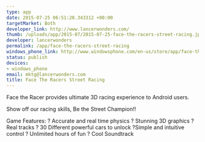 ```yaml
--- 
type: app
date: 2015-07-25 06:51:20.343312 +00:00
targetMarket: Both
developer_link: http://www.lancerwonders.com/
thumb: /uploads/app/2015-07/2015-07-25-face-the-racers-street-racing.jpg
developer: lancerwonders
permalink: /app/face-the-racers-street-racing
windows_phone_link: http://www.windowsphone.com/en-us/store/app/face-the-racers-street-racing/9e83be02-453b-4ad5-9f2b-428cdfe6b748
status: publish
devices: 
- windows_phone
email: mktg@lancerwonders.com
title: Face The Racers Street Racing
---
```


Face the Racer provides ultimate 3D racing experience to Android users.

Show off our racing skills, Be the Street Champion!!

Game Features:
? Accurate and real time physics
? Stunning 3D graphics
? Real tracks
? 30 Different powerful cars to unlock
?Simple and intuitive control
? Unlimited hours of fun
? Cool Soundtrack
